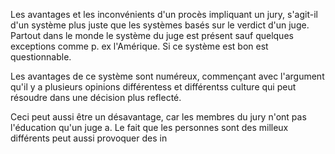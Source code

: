 Les avantages et les inconvénients d'un procès impliquant un jury, s'agit-il d'un système plus juste que les systèmes basés sur le verdict d'un juge. Partout dans le monde le système du juge est présent sauf quelques exceptions comme p. ex l'Amérique. Si ce système est bon est questionnable.

Les avantages de ce système sont numéreux, commençant avec l'argument qu'il y a plusieurs opinions différentess et différentss culture qui peut résoudre dans une décision plus reflecté.

Ceci peut aussi être un désavantage, car les membres du jury n'ont pas l'éducation qu'un juge a. Le fait que les personnes sont des milleux différents peut aussi provoquer des in